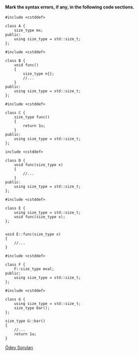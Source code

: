 #### Mark the syntax errors, if any, in the following code sections.

```
#include <cstddef>

class A {
	size_type mx;
public:
	using size_type = std::size_t;
};
```

```
#include <cstddef>

class B {
	void func()
	{
		size_type n{};
		//...
	}
public:
	using size_type = std::size_t;
};
```

```
#include <cstddef>

class C {
	size_type func()
	{
		return 1u;
	}
public:
	using size_type = std::size_t;
};
```

```
include <cstddef>

class D {
	void func(size_type x)
	{
		//...
	}
public:
	using size_type = std::size_t;
};
```

```
#include <cstddef>

class E {
	using size_type = std::size_t;
	void func(size_type x);
};


void E::func(size_type x)
{
	//...
}
```

```
#include <cstddef>

class F {
	F::size_type mval;
public:
	using size_type = std::size_t;
};
```

```
#include <cstddef>

class G {
	using size_type = std::size_t;
	size_type bar();
};

size_type G::bar()
{
	//...
	return 1u;
}
```

[Ödev Soruları](https://www.youtube.com/watch?v=YwgJkAdwTNU)
